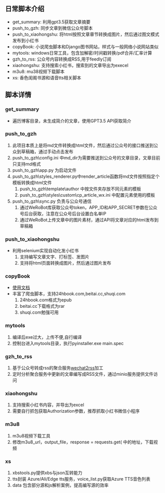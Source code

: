 ## 日常脚本介绍

- get_summary: 利用gpt3.5获取文章摘要
- push_to_gzh: 同步文章到微信公众号脚本
- push_to_xiaohongshu: 将html按照文章章节转换成图片，然后通过图文模式发布到小红书
- copyBook: 小说爬虫脚本和Django图书网站，样式与一般网络小说网站类似
- mytools: windows日常工具，包含加解密/时间戳转换/pdf合并/汇率计算
- gzh_to_rss: 公众号内容转换成RSS,用于feedly订阅
- xiaohongshu: 支持搜索小红书，搜索到的文章导出为execel
- m3u8: mu38视频下载脚本
- xs: 香色闺阁书源和语音tts相关脚本

## 脚本详情

### get_summary

- 遍历博客目录，未生成简介的文章，使用GPT3.5 API获取简介

### push_to_gzh

1. 此项目本质上是将md文件转换成html文件，然后通过公众号的接口推送到公众到草稿箱，通过手动点击发布
2. push_to_gzh\config.ini 中md_dir为需要推送到公众号的文章目录，文章目前只支持md格式
3. push_to_gzh\app.py 为启动文件
4. push_to_gzh\styles_renderer.py中render_article函数将md文件按照指定个模板转换成html文件
    1. push_to_gzh\template\author 中按文件夹存放不同元素的模板
    2. push_to_gzh\styles\custom\cp_article_wx.ini 中配置元素使用的模板
5. push_to_gzh\sync.py 负责与公众号通信
    1. 通过WeRoBot库获取公众号token，APP_ID和APP_SECRET参数在公众号后台获取，注意在公众号后台设置白名单IP
    2. 通过WeRoBot上传文章中的图片素材，通过API将文章对应的html发布到草稿箱

### push_to_xiaohongshu

- 利用selenium实现自动化发小红书
    1. 支持编写文章文字、打标签、发图片
    2. 支持将html页面转换成图片，然后通过图片发布

### copyBook

- [使用文档](./copyBook/README.md)
- 丰富了爬虫脚本，支持24hbook.com,beitai.cc,shuqi.com
    1. 24hbook.com格式为epub
    2. beitai.cc下载格式为rar
    3. shuqi.com勉强可用

### mytools

1. 编译后exe过大，上传不便,自行编译
2. 控制台进入mytools目录，执行pyinstaller.exe main.spec

### gzh_to_rss

1. 基于公众号转成rss的聚合服务[wechat2rss](https://github.com/ttttmr/wechat2rss)加工
2. 定时分析聚合服务中更新的文章编写成RSS文件，通过minio服务提供文件访问

### xiaohongshu

1. 支持搜索小红书内容，并导出为excel
2. 需要自行抓包获取Authorization参数，推荐抓取小红书微信小程序

### m3u8

1. m3u8视频下载工具
2. 修改m3u8_url，output_file，response = requests.get( 中的地址，下载视频

### xs

1. xbstools.py提供xbs与json互转能力
2. tts封装 Azure/Ali/Edge tts服务，voice_list.py获取Azure TTS音色列表
3. data 包含部分源和js解析案例，提高编写源的效率
